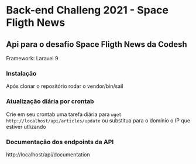# Back-end Challeng 2021 - Space Fligth News

## Api para o desafio Space Fligth News da Codesh
<p>Framework: Laravel 9

### Instalação
<p>Após clonar o repositório rodar o vendor/bin/sail

### Atualização diária por crontab
<p>Crie em seu crontab uma tarefa diária para <code>wget http://localhost/api/articles/update</code> ou substitua para o domínio o IP que estiver utlizando

### Documentação dos endpoints da API
http://localhost/api/documentation